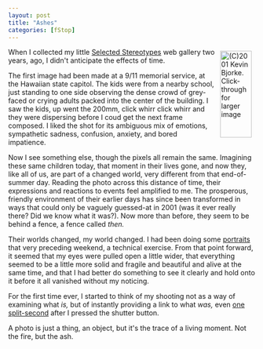 ```yaml
---
layout: post
title: "Ashes"
categories: [fStop]
---
```

<a href="http://www.botzilla.com/photo/2001/index.html"><img src="http://www.botzilla.com/bpix/Sep01k-0037crop.jpg" width=64 height=177 align="right" hspace=8 vspace=6 title="(C)2001 Kevin Bjorke. Click-through for larger image" border=0></a>When I collected my little <a title="Selected Stereotypes, 2001" href="http://www.botzilla.com/photo/2001/index.html">Selected Stereotypes</a> web gallery two years, ago, I didn't anticipate the effects of time.

The first image had been made at a 9/11 memorial service, at the Hawaiian state capitol. The kids were from a nearby school, just standing to one side observing the dense crowd of grey-faced or crying adults packed into the center of the building. I saw the kids, up went the 200mm, click whirr click whirr and they were dispersing before I coud get the next frame composed. I liked the shot for its ambiguous mix of emotions, sympathetic sadness, confusion, anxiety, and bored impatience.

Now I see something else, though the pixels all remain the same. Imagining these same children today, that moment in their lives gone, and now they, like all of us, are part of a changed world, very different from that end-of-summer day.  Reading the photo across this distance of time, their expressions and reactions to events feel amplified to me. The prosperous, friendly environment of their earlier days has since been transformed in ways that could only be vaguely guessed-at in 2001 (was it ever really there? Did we know what it was?). Now more than before, they seem to be behind a fence, a fence called <i>then.</i>

Their worlds changed, my world changed. I had been doing some <a href="http://www.botzilla.com/photo/2001/ia3.html">portraits</a> that very preceding weekend, a technical exercise. From that point forward, it seemed that my eyes were pulled open a little wider, that everything seemed to be a little more solid and fragile and beautiful and alive at the same time, and that I had better do something to see it clearly and hold onto it before it all vanished without my noticing.

For the first time ever, I started to think of my shooting not as a way of examining what <i>is,</i> but of instantly providing a link to what <i>was,</i> even <a href="http://www.botzilla.com/photo/salon/bjorke_shop2.html">one split-second</a> after I pressed the shutter button.

A photo is just a thing, an object, but it's the trace of a living moment. Not the fire, but the ash.


